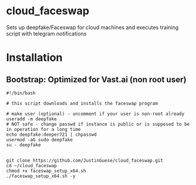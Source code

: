 # cloud_faceswap
Sets up deepfake/Faceswap for cloud machines and executes training script with telegram notifications

# Installation

## Bootstrap: Optimized for Vast.ai (non root user)

``` 
#!/bin/bash

# this script downloads and installs the faceswap program 

# make user (optional) - uncomment if your user is non-root already
useradd -m deepfake
# NOT safe - change passwd if instance is public or is supposed to be in operation for a long time
echo deepfake:deeper721 | chpasswd
usermod -aG sudo deepfake
su - deepfake


git clone https://github.com/JustinGuese/cloud_faceswap.git
cd ~/cloud_faceswap
chmod +x faceswap_setup_x64.sh
./faceswap_setup_x64.sh -y 
``` 

